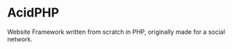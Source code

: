 AcidPHP
=======

Website Framework written from scratch in PHP, originally made for a social network.

